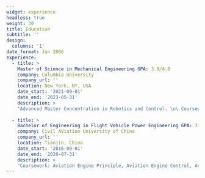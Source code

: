 ```yaml
---
widget: experience
headless: true
weight: 30
title: Education
subtitle: ''
design:
  columns: '1'
date_format: Jan 2006
experience:
  - title: >
    Master of Science in Mechanical Engineering GPA: 3.9/4.0
    company: Columbia University
    company_url: ''
    location: New York, NY, USA
    date_start: '2021-09-01'
    date_end: '2023-05-31'
    description: >
    "Advanced Master Concentration in Robotics and Control. \n\ Coursework: Intro to Robotics, Robotics Studio (A+), Evolution Algorithm, Data Science, Robot Learning, Deep Learning (A+), Natural Language Processing, Reinforcement Learning (In progress)"
        
  - title: >
    Bachelor of Engineering in Flight Vehicle Power Engineering GPA: 3.7/4.0
    company: Civil AViation University of China
    company_url: ''
    location: Tianjin, China
    date_start: '2016-09-01'
    date_end: '2020-07-31'
    description: >
    "Coursework: Aviation Engine Principle, Aviation Engine Control, Aviation Engine Structure, Aviation Engine Emission, Dynamics of Aircraft."
---
```

